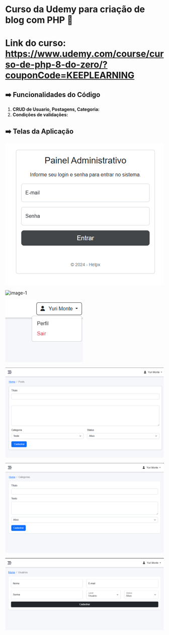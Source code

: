 # Curso da Udemy para criação de blog com PHP 🚀
# Link do curso: https://www.udemy.com/course/curso-de-php-8-do-zero/?couponCode=KEEPLEARNING


## ➡️ Funcionalidades do Código

1. **CRUD de  Usuario, Postagens, Categoria:** 
2. **Condições de validações:** 


## ➡️ Telas da Aplicação

![alt text](image.png)

![image-1](https://github.com/yuri-spm/blog/assets/63649751/75098e2d-6d15-4962-bc6c-7a0b19fdbb32)


![alt text](image-2.png)

![alt text](image-3.png)

![alt text](image-4.png)

![alt text](image-5.png)
